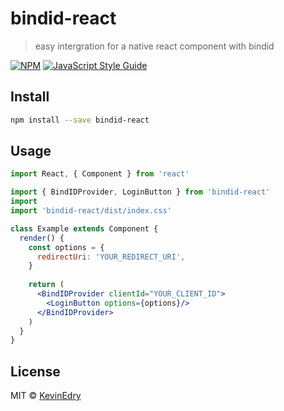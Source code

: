 # bindid-react

> easy intergration for a native react component with bindid

[![NPM](https://img.shields.io/npm/v/bindid-react.svg)](https://www.npmjs.com/package/bindid-react) [![JavaScript Style Guide](https://img.shields.io/badge/code_style-standard-brightgreen.svg)](https://standardjs.com)

## Install

```bash
npm install --save bindid-react
```

## Usage

```jsx
import React, { Component } from 'react'

import { BindIDProvider, LoginButton } from 'bindid-react'
import 
import 'bindid-react/dist/index.css'

class Example extends Component {
  render() {
    const options = {
      redirectUri: 'YOUR_REDIRECT_URI',
    }
    
    return (
      <BindIDProvider clientId="YOUR_CLIENT_ID">
        <LoginButton options={options}/>
      </BindIDProvider>
    )
  }
}
```

## License

MIT © [KevinEdry](https://github.com/KevinEdry)
